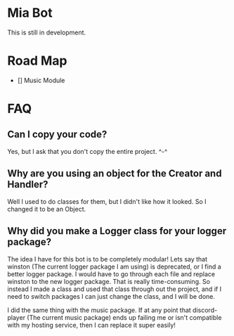 # Mia Bot
This is still in development.

# Road Map

- [] Music Module

# FAQ
## Can I copy your code?
Yes, but I ask that you don't copy the entire project. ^-^

## Why are you using an object for the Creator and Handler?
Well I used to do classes for them, but I didn't like how it looked. So I changed it to be an Object.

## Why did you make a Logger class for your logger package?
The idea I have for this bot is to be completely modular! Lets say that winston (The current logger package I am using) is deprecated, or I find a better logger package. I would have to go through each file and replace winston to the new logger package. That is really time-consuming. So instead I made a class and used that class through out the project, and if I need to switch packages I can just change the class, and I will be done.

I did the same thing with the music package. If at any point that discord-player (The current music package) ends up failing me or isn't compatible with my hosting service, then I can replace it super easily!
